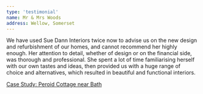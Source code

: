 ```yaml
---
type: 'testimonial'
name: Mr & Mrs Woods
address: Wellow, Somerset
---
```


We have used Sue Dann Interiors twice now to advise us on the new design and refurbishment of our homes, and cannot recommend her highly enough. Her attention to detail, whether of design or on the financial side, was thorough and professional. She spent a lot of time familiarising herself with our own tastes and ideas, then provided us with a huge range of choice and alternatives, which resulted in beautiful and functional interiors.

[Case Study: Peroid Cottage near Bath](/case-study/2011-period-cottage)
